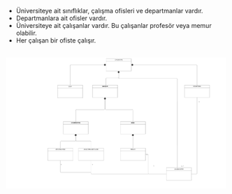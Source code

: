 <ul>
<li> Üniversiteye ait sınıflıklar, çalışma ofisleri ve departmanlar vardır.</li>
<li>Departmanlara ait ofisler vardır.</li>
<li>Üniversiteye ait çalışanlar vardır. Bu çalışanlar profesör veya memur olabilir.</li>
<li>Her çalışan bir ofiste çalışır.</li>
</ul>
<br/>

<img src="UML class.jpeg">
